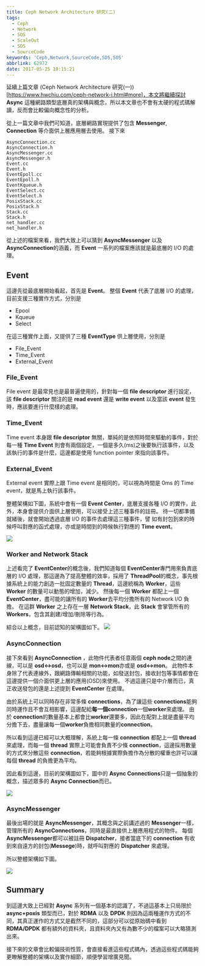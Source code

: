 ```yaml
---
title: Ceph Network Architecture 研究(二)
tags:
  - Ceph
  - Network
  - SOS
  - ScaleOut
  - SDS
  - SourceCode
keywords: 'Ceph,Network,SourceCode,SDS,SOS'
abbrlink: 62972
date: 2017-05-25 10:15:21
---
```


延續上篇文章 (Ceph Network Architecture 研究(一))[https://www.hwchiu.com/ceph-network-i.html#more]，本文將繼續探討 **Async** 這種網路類型底層真的架構與概念，所以本文章也不會有太硬的程式碼解讀，反而會比較偏向概念性的分析。

從上一篇文章中我們可知道，底層網路實現提供了包含 **Messenger**, **Connection** 等介面供上層應用層去使用。
接下來

```
AsyncConnection.cc
AsyncConnection.h
AsyncMessenger.cc
AsyncMessenger.h
Event.cc
Event.h
EventEpoll.cc
EventEpoll.h
EventKqueue.h
EventSelect.cc
EventSelect.h
PosixStack.cc
PosixStack.h
Stack.cc	
Stack.h	
net_handler.cc
net_handler.h
```

從上述的檔案來看，我們大致上可以猜到 **AsyncMessenger** 以及 **AsyncConnection**的涵義，而 **Event** 一系列的檔案應該就是最底層的 I/O 的處理。
<!--more-->

## Event
這邊先從最底層開始看起，首先是 **Event**。
整個 **Event** 代表了底層 I/O 的處理，目前支援三種實作方式，分別是
- Epool
- Kqueue
- Select

在這三種實作上面，又提供了三種 **EventType** 供上層使用，分別是
- File_Event
- Time_Event
- External_Event

### File_Event
File event 是最常見也是最普遍使用的，針對每一個 **file descriptor** 進行設定，該 **file descriptor** 關注的是 **read event** 還是 **write event** 以及當該 **event** 發生時，應該要進行什麼樣的處理。

### Time_Event
Time event 本身跟 **file descriptor** 無關，單純的是依照時間來驅動的事件，對於每一種 **Time Event** 則會有兩個設定，一個是多久(ms)之後要執行該事件，以及該執行的事件是什麼，這邊都是使用 function pointer 來指向該事件。

### External_Event
External event 實際上跟 Time event 是相同的，可以視為時間是 0ms 的 Time event，就是馬上執行該事件。

整體架構如下圖，系統中會有一個 **Event Center**，底層支援各種 I/O 的實作，此外，本身會提供介面供上層使用，可以接受上述三種事件的註冊。
待一切都準備就緒後，就會開始透過底層 I/O 的事件去處理這三種事件，譬
如有封包到來的時候呼叫對應的函式處理，亦或是時間到的時候執行對應的
 **Time event**。

![](http://i.imgur.com/yiDGubn.jpg)

### Worker and Network Stack
上述看完了 **EventCenter**的概念後，我們知道每個 **EventCenter**專門用來負責底層的 I/O 處理，那這邊為了提高整體的效率，採用了 **ThreadPool**的概念，事先根據系統上的能力創造一批固定數量的 **Thread**，這邊統稱為 **Worker**，這些 **Worker** 的數量可以動態的增加，減少。
然後每一個 **Worker** 都配上一個 **EventCenter**，盡可能的讓所有的 **Worker**去平均分擔所有的 Network I/O 負擔。
在這群 **Worker** 之上存在一層 **Network Stack**，此 **Stack** 會掌管所有的 **Workers**，包含其創建/增加/刪除等行為。

綜合以上概念，目前認知的架構圖如下。
![](http://i.imgur.com/4k6Rmpo.jpg)

### AsyncConnection
接下來看到 **AsyncConnection** ，此物件代表者任意兩個 **ceph node**之間的連線，可以是 **osd<->osd**，也可以是 **mon<->mon**亦或是 **osd<->mon**。
此物件本身除了代表連線外，跟網路傳輸相關的功能，如發送封包，接收封包等事情都會在這邊提供一個介面供更上層的應用(OSD)來使用。
不過這邊只是中介層而已，真正收送發包的還是上述提到 **EventCenter**
在處理。

由於系統上可以同時存在非常多條 **connections**，為了讓這些 **connections**能夠同時運作且不會互相影響，這邊配給**每一個connection**一個**worker**來處理。
由於 **connection**的數量基本上都會比**worker**還要多，因此在配對上就是盡量平均分擔下去，盡量讓每一個**worker**負擔相同數量的**connection**。

所以看到這邊已經可以大概理解，系統上每一條 **connection** 都配上一個 **thread** 來處理，而每一個 **thread** 實際上可能會負責不少條 **connection**，這邊採用數量的方式來分散這些 **connection**，若能夠根據實際負擔作為分散的權重也許可以讓每個
 **thread** 的負擔更為平均。

因此看到這邊，目前的架構圖如下，圖中的 **Async Connections**只是一個抽象的概念，描述眾多的 **Async Connection**而已。

![](http://i.imgur.com/yAzGB06.jpg)


### AsyncMessenger
最後出場的就是 **AsyncMessenger**，其概念與之前講述過的 **Messenger**一樣，管理所有的 **AsyncConnections**，同時是最直接供上層應用程式的物件。
每個 **AsyncMessenger**都可以被註冊 **Dispatcher**，接者當底下的 **connection** 有收到來自遠方的封包(**Messege**)時，就呼叫對應的 **Dispatcher** 來處理。

所以整體架構如下圖。

![](http://i.imgur.com/l9h13kc.jpg)

## Summary
到這邊大致上已經對 **Async** 系列有一個基本的認識了，不過這基本上只局限於 **async+poxis** 類型而已，對於 **RDMA** 以及 **DPDK** 則因為這兩種運作方式的不同，其真正運作的方式又是截然不同的，這部分可以從原始碼中看到 **RDMA/DPDK** 都有額外的資料夾，且資料夾內又有為數不少的檔案可以大略猜測出來。

接下來的文章會比較偏技術性質，會直接看進這些程式碼內，透過這些程式碼能夠更瞭解整體的架構以及實作細節，順便學習增廣見聞。

